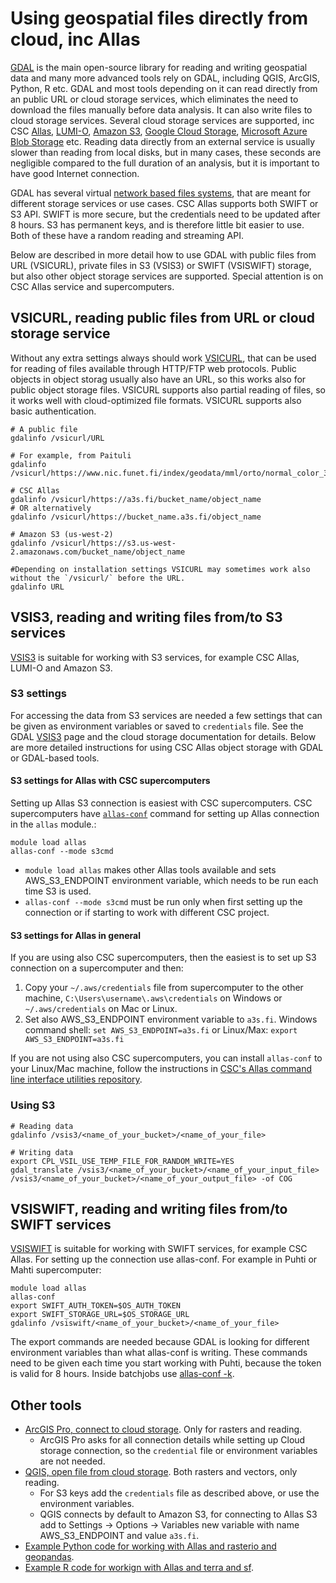 # Using geospatial files directly from cloud, inc Allas

[GDAL](../../../apps/gdal.md) is the main open-source library for reading and writing geospatial data and many more advanced tools rely on GDAL, including QGIS, ArcGIS, Python, R etc. GDAL and most tools depending on it can read directly from an public URL or cloud storage services, which eliminates the need to download the files manually before data analysis. It can also write files to cloud storage services. Several cloud storage services are supported, inc CSC [Allas](../../../data/Allas/index.md), [LUMI-O](https://docs.lumi-supercomputer.eu/storage/lumio/), [Amazon S3](https://aws.amazon.com/pm/serv-s3/), [Google Cloud Storage](https://cloud.google.com/storage), [Microsoft Azure Blob Storage](https://azure.microsoft.com/en-us/products/storage/blobs/) etc. Reading data directly from an external service is usually slower than reading from local disks, but in many cases, these seconds are negligible compared to the full duration of an analysis, but it is important to have good Internet connection.

GDAL has several virtual [network based files systems](https://gdal.org/user/virtual_file_systems.html#network-based-file-systems), that are meant for different storage services or use cases. CSC Allas supports both SWIFT or S3 API. SWIFT is more secure, but the credentials need to be updated after 8 hours. S3 has permanent keys, and is therefore little bit easier to use. Both of these have a random reading and streaming API. 

Below are described in more detail how to use GDAL with public files from URL (VSICURL), private files in S3 (VSIS3) or SWIFT (VSISWIFT) storage, but also other object storage services are supported. Special attention is on CSC Allas service and supercomputers.

## VSICURL, reading public files from URL or cloud storage service

Without any extra settings always should work [VSICURL](https://gdal.org/user/virtual_file_systems.html#vsicurl), that can be used for reading of files available through HTTP/FTP web protocols. Public objects in object storag usually also have an URL, so this works also for public object storage files. VSICURL supports also partial reading of files, so it works well with cloud-optimized file formats. VSICURL supports also basic authentication. 

```
# A public file
gdalinfo /vsicurl/URL

# For example, from Paituli
gdalinfo /vsicurl/https://www.nic.funet.fi/index/geodata/mml/orto/normal_color_3067/mara_v_25000_50/2023/N33/02m/1/N3324F.jp2

# CSC Allas
gdalinfo /vsicurl/https://a3s.fi/bucket_name/object_name
# OR alternatively
gdalinfo /vsicurl/https://bucket_name.a3s.fi/object_name

# Amazon S3 (us-west-2)
gdalinfo /vsicurl/https://s3.us-west-2.amazonaws.com/bucket_name/object_name

#Depending on installation settings VSICURL may sometimes work also without the `/vsicurl/` before the URL.
gdalinfo URL

```

## VSIS3, reading and writing files from/to S3 services

[VSIS3](https://gdal.org/user/virtual_file_systems.html#vsis3-aws-s3-files) is suitable for working with S3 services, for example CSC Allas, LUMI-O and Amazon S3. 


### S3 settings

For accessing the data from S3 services are needed a few settings that can be given as environment variables or saved to `credentials` file. See the GDAL [VSIS3](https://gdal.org/user/virtual_file_systems.html#vsis3-aws-s3-files) page and the cloud storage documentation for details. Below are more detailed instructions for using CSC Allas object storage with GDAL or GDAL-based tools.
  
#### S3 settings for Allas with CSC supercomputers
Setting up Allas S3 connection is easiest with CSC supercomputers. CSC supercomputers have [`allas-conf`](../../../data/Allas/using_allas/s3_client.md#configuring-s3-connection-in-supercomputers) command for setting up Allas connection in the `allas` module.: 

```
module load allas
allas-conf --mode s3cmd
```

* `module load allas` makes other Allas tools available and sets AWS_S3_ENDPOINT environment variable, which needs to be run each time S3 is used.
* `allas-conf --mode s3cmd` must be run only when first setting up the connection or if starting to work with different CSC project.

#### S3 settings for Allas in general

If you are using also CSC supercomputers, then the easiest is to set up S3 connection on a supercomputer and then:

1. Copy your `~/.aws/credentials` file from supercomputer to the other machine, `C:\Users\username\.aws\credentials` on Windows or `~/.aws/credentials` on Mac or Linux. 
2. Set also AWS_S3_ENDPOINT environment variable to `a3s.fi`. Windows command shell: `set AWS_S3_ENDPOINT=a3s.fi` or Linux/Max: `export AWS_S3_ENDPOINT=a3s.fi`

If you are not using also CSC supercomputers, you can install `allas-conf` to your Linux/Mac machine, follow the instructions in [CSC's Allas command line interface utilities repository](https://github.com/CSCfi/allas-cli-utils). 

### Using S3 

```
# Reading data
gdalinfo /vsis3/<name_of_your_bucket>/<name_of_your_file>

# Writing data
export CPL_VSIL_USE_TEMP_FILE_FOR_RANDOM_WRITE=YES
gdal_translate /vsis3/<name_of_your_bucket>/<name_of_your_input_file> /vsis3/<name_of_your_bucket>/<name_of_your_output_file> -of COG
```

## VSISWIFT, reading and writing files from/to SWIFT services

[VSISWIFT](https://gdal.org/user/virtual_file_systems.html#vsiswift-openstack-swift-object-storage) is suitable for working with SWIFT services, for example CSC Allas. For setting up the connection use allas-conf. For example in Puhti or Mahti supercomputer:

```
module load allas
allas-conf
export SWIFT_AUTH_TOKEN=$OS_AUTH_TOKEN 
export SWIFT_STORAGE_URL=$OS_STORAGE_URL
gdalinfo /vsiswift/<name_of_your_bucket>/<name_of_your_file>
```

The export commands are needed because GDAL is looking for different environment variables than what allas-conf is writing. These commands need to be given each time you start working with Puhti, because the token is valid for 8 hours. Inside batchjobs use [allas-conf -k](../../../data/Allas/allas_batchjobs.md).


## Other tools

 * [ArcGIS Pro, connect to cloud storage](https://pro.arcgis.com/en/pro-app/latest/help/projects/connect-to-cloud-stores.htm). Only for rasters and reading.
	* ArcGIS Pro asks for all connection details while setting up Cloud storage connection, so the `credential` file or environment variables are not needed.
 * [QGIS, open file from cloud storage](https://docs.qgis.org/3.28/en/docs/user_manual/managing_data_source/opening_data.html?highlight=s3#loading-a-layer-from-a-file). Both rasters and vectors, only reading.
	* For S3 keys add the `credentials` file as described above, or use the environment variables.
	* QGIS connects by default to Amazon S3, for connecting to Allas S3 add to Settings -> Options -> Variables new variable with name AWS_S3_ENDPOINT and value `a3s.fi`.
 * [Example Python code for working with Allas and rasterio and geopandas](https://github.com/csc-training/geocomputing/blob/master/python/allas). 
 * [Example R code for workign with Allas and terra and sf](https://github.com/csc-training/geocomputing/blob/master/R/allas/working_with_allas_from_R_S3.R). 
